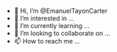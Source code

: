 - 👋 Hi, I’m @EmanuelTayonCarter
- 👀 I’m interested in ...
- 🌱 I’m currently learning ...
- 💞️ I’m looking to collaborate on ...
- 📫 How to reach me ...

<!---
EmanuelTayonCarter/EmanuelTayonCarter is a ✨ special ✨ repository because its `README.md` (this file) appears on your GitHub profile.
You can click the Preview link to take a look at your changes.
--->
